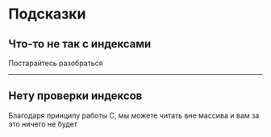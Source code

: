 # Подсказки
## Что-то не так с индексами
Постарайтесь разобраться

---

## Нету проверки индексов
Благодаря принципу работы C, мы можете читать вне массива и вам за это ничего не будет
